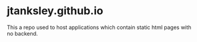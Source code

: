 # jtanksley.github.io
This a repo used to host applications which contain static html pages with no backend.
